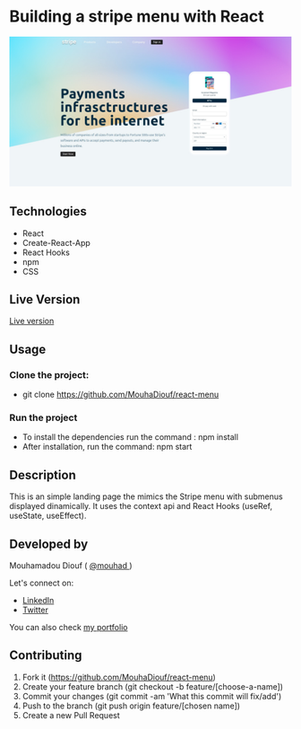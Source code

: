 # Building a stripe menu with React
![screenshot](./src/screenshot.jpg)


## Technologies

- React
- Create-React-App
- React Hooks
- npm
- CSS

## Live Version
<a href="https://stripe-menu.netlify.app/" target="_blank"> Live version </a>

## Usage

### Clone the project:
- git clone https://github.com/MouhaDiouf/react-menu

### Run the project
- To install the dependencies run the command : npm install
- After installation, run the command: npm start


## Description

This is an simple landing page the mimics the Stripe menu with submenus displayed dinamically. It uses the context api and React Hooks (useRef, useState, useEffect).

## Developed by

Mouhamadou Diouf ( <a href="https://github.com/MouhaDiouf"> @mouhad </a>)

Let's connect on:

- <a href="https://www.linkedin.com/in/mouha-diouf/" target="_blank"> LinkedIn </a>
- <a href="https://twitter.com/mouhamadiouf" target="_blank"> Twitter</a>

You can also check <a href="https://mouhadiouf.com/" target="_blank"> my portfolio </a>


## Contributing

1. Fork it (https://github.com/MouhaDiouf/react-menu)
2. Create your feature branch (git checkout -b feature/[choose-a-name])
3. Commit your changes (git commit -am 'What this commit will fix/add')
4. Push to the branch (git push origin feature/[chosen name])
5. Create a new Pull Request